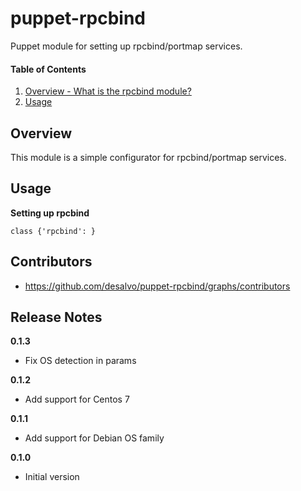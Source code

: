 puppet-rpcbind
======

Puppet module for setting up rpcbind/portmap services.

#### Table of Contents
1. [Overview - What is the rpcbind module?](#overview)
2. [Usage](#usage)

Overview
--------

This module is a simple configurator for rpcbind/portmap services.

Usage
-----

**Setting up rpcbind**

```rpcbind
class {'rpcbind': }
```

Contributors
------------

* https://github.com/desalvo/puppet-rpcbind/graphs/contributors

Release Notes
-------------

**0.1.3**

* Fix OS detection in params

**0.1.2**

* Add support for Centos 7

**0.1.1**

* Add support for Debian OS family

**0.1.0**

* Initial version
